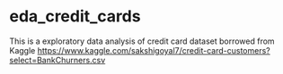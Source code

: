 # eda_credit_cards
This is a exploratory data analysis of credit card dataset borrowed from Kaggle https://www.kaggle.com/sakshigoyal7/credit-card-customers?select=BankChurners.csv
